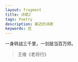 ```yaml
---
layout: fragment
title: 诗歌2
tags: Poetry
description: 豪迈的诗歌
keywords: 狂
---
```


一身转战三千里，一剑层当百万师。

> 王维《老将行》

